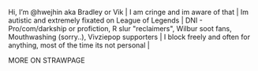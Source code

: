 Hi, I’m @hwejhin aka Bradley or Vik |
I am cringe and im aware of that |
Im autistic and extremely fixated on League of Legends |
DNI - Pro/com/darkship or profiction, R slur "reclaimers", Wilbur soot fans, Mouthwashing (sorry..), Vivziepop supporters |
I block freely and often for anything, most of the time its not personal |

MORE ON STRAWPAGE

<!---
hwejhin/hwejhin is a ✨ special ✨ repository because its `README.md` (this file) appears on your GitHub profile.
You can click the Preview link to take a look at your changes.
--->
